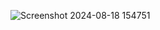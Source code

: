 ![Screenshot 2024-08-18 154751](https://github.com/user-attachments/assets/9a204bfa-28b0-4f67-8ed1-47d4cec8ef4f)
